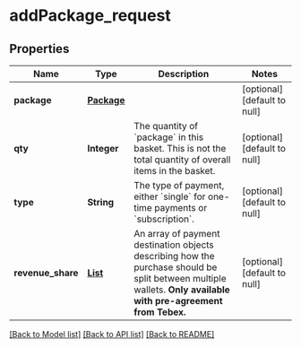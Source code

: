 # addPackage_request
## Properties

| Name | Type | Description | Notes |
|------------ | ------------- | ------------- | -------------|
| **package** | [**Package**](Package.md) |  | [optional] [default to null] |
| **qty** | **Integer** | The quantity of &#x60;package&#x60; in this basket. This is not the total quantity of overall items in the basket. | [optional] [default to null] |
| **type** | **String** | The type of payment, either &#x60;single&#x60; for one-time payments or &#x60;subscription&#x60;. | [optional] [default to null] |
| **revenue\_share** | [**List**](RevenueShare.md) | An array of payment destination objects describing how the purchase should be split between multiple wallets. **Only available with pre-agreement from Tebex.** | [optional] [default to null] |

[[Back to Model list]](../README.md#documentation-for-models) [[Back to API list]](../README.md#documentation-for-api-endpoints) [[Back to README]](../README.md)

